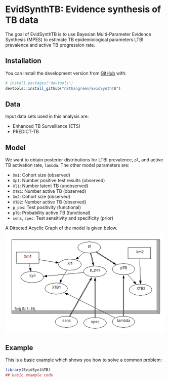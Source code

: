 
<!-- README.md is generated from README.Rmd. Please edit that file -->

# EvidSynthTB: Evidence synthesis of TB data

<!-- badges: start -->

<!-- badges: end -->

The goal of EvidSynthTB is to use Bayesian Multi-Parameter Evidence
Synthesis (MPES) to estimate TB epidemiological parameters LTBI
prevalence and active TB progression rate.

## Installation

You can install the development version from
[GitHub](https://github.com/) with:

``` r
# install.packages("devtools")
devtools::install_github("n8thangreen/EvidSynthTB")
```

## Data

Input data sets used in this analysis are:

  - Enhanced TB Surveillance (ETS)
  - PREDICT-TB

## Model

We want to obtain posterior distributions for LTBI prevalence, `pl`, and
active TB activation rate, `lambda`. The other model parameters are:

  - `Xm1`: Cohort size (observed)
  - `Xp1`: Number positive test results (observed)
  - `Xl1`: Number latent TB (unobserved)
  - `XTB1`: Number active TB (observed)
  - `Xm2`: Cohort size (observed)
  - `XTB2`: Number active TB (observed)
  - `p_pos`: Test positivity (functional)
  - `pTB`: Probability active TB (functional)
  - `sens`, `spec`: Test sensitivity and specificity (prior)

A Directed Acyclic Graph of the model is given below.

![](docs/evid-synthesis-method/DAG-full_model.PNG)

## Example

This is a basic example which shows you how to solve a common problem:

``` r
library(EvidSynthTB)
## basic example code
```
